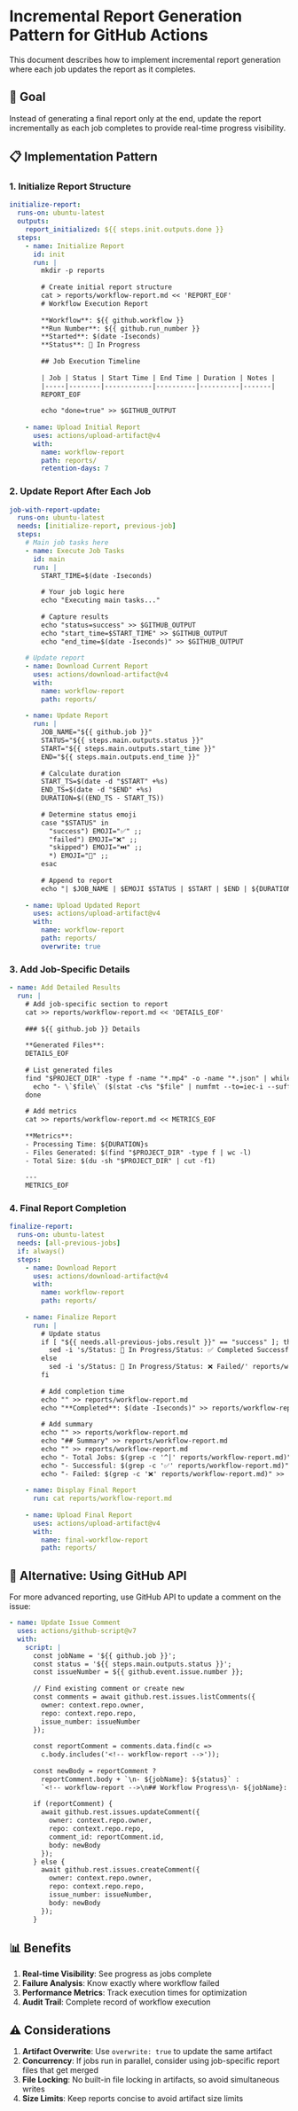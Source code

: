 # Incremental Report Generation Pattern for GitHub Actions

This document describes how to implement incremental report generation where each job updates the report as it completes.

## 🎯 Goal

Instead of generating a final report only at the end, update the report incrementally as each job completes to provide real-time progress visibility.

## 📋 Implementation Pattern

### 1. Initialize Report Structure

```yaml
initialize-report:
  runs-on: ubuntu-latest
  outputs:
    report_initialized: ${{ steps.init.outputs.done }}
  steps:
    - name: Initialize Report
      id: init
      run: |
        mkdir -p reports
        
        # Create initial report structure
        cat > reports/workflow-report.md << 'REPORT_EOF'
        # Workflow Execution Report
        
        **Workflow**: ${{ github.workflow }}
        **Run Number**: ${{ github.run_number }}
        **Started**: $(date -Iseconds)
        **Status**: 🔄 In Progress
        
        ## Job Execution Timeline
        
        | Job | Status | Start Time | End Time | Duration | Notes |
        |-----|--------|------------|----------|----------|-------|
        REPORT_EOF
        
        echo "done=true" >> $GITHUB_OUTPUT
        
    - name: Upload Initial Report
      uses: actions/upload-artifact@v4
      with:
        name: workflow-report
        path: reports/
        retention-days: 7
```

### 2. Update Report After Each Job

```yaml
job-with-report-update:
  runs-on: ubuntu-latest
  needs: [initialize-report, previous-job]
  steps:
    # Main job tasks here
    - name: Execute Job Tasks
      id: main
      run: |
        START_TIME=$(date -Iseconds)
        
        # Your job logic here
        echo "Executing main tasks..."
        
        # Capture results
        echo "status=success" >> $GITHUB_OUTPUT
        echo "start_time=$START_TIME" >> $GITHUB_OUTPUT
        echo "end_time=$(date -Iseconds)" >> $GITHUB_OUTPUT
        
    # Update report
    - name: Download Current Report
      uses: actions/download-artifact@v4
      with:
        name: workflow-report
        path: reports/
        
    - name: Update Report
      run: |
        JOB_NAME="${{ github.job }}"
        STATUS="${{ steps.main.outputs.status }}"
        START="${{ steps.main.outputs.start_time }}"
        END="${{ steps.main.outputs.end_time }}"
        
        # Calculate duration
        START_TS=$(date -d "$START" +%s)
        END_TS=$(date -d "$END" +%s)
        DURATION=$((END_TS - START_TS))
        
        # Determine status emoji
        case "$STATUS" in
          "success") EMOJI="✅" ;;
          "failed") EMOJI="❌" ;;
          "skipped") EMOJI="⏭️" ;;
          *) EMOJI="🔄" ;;
        esac
        
        # Append to report
        echo "| $JOB_NAME | $EMOJI $STATUS | $START | $END | ${DURATION}s | - |" >> reports/workflow-report.md
        
    - name: Upload Updated Report
      uses: actions/upload-artifact@v4
      with:
        name: workflow-report
        path: reports/
        overwrite: true
```

### 3. Add Job-Specific Details

```yaml
- name: Add Detailed Results
  run: |
    # Add job-specific section to report
    cat >> reports/workflow-report.md << 'DETAILS_EOF'
    
    ### ${{ github.job }} Details
    
    **Generated Files**:
    DETAILS_EOF
    
    # List generated files
    find "$PROJECT_DIR" -type f -name "*.mp4" -o -name "*.json" | while read -r file; do
      echo "- \`$file\` ($(stat -c%s "$file" | numfmt --to=iec-i --suffix=B))" >> reports/workflow-report.md
    done
    
    # Add metrics
    cat >> reports/workflow-report.md << METRICS_EOF
    
    **Metrics**:
    - Processing Time: ${DURATION}s
    - Files Generated: $(find "$PROJECT_DIR" -type f | wc -l)
    - Total Size: $(du -sh "$PROJECT_DIR" | cut -f1)
    
    ---
    METRICS_EOF
```

### 4. Final Report Completion

```yaml
finalize-report:
  runs-on: ubuntu-latest
  needs: [all-previous-jobs]
  if: always()
  steps:
    - name: Download Report
      uses: actions/download-artifact@v4
      with:
        name: workflow-report
        path: reports/
        
    - name: Finalize Report
      run: |
        # Update status
        if [ "${{ needs.all-previous-jobs.result }}" == "success" ]; then
          sed -i 's/Status: 🔄 In Progress/Status: ✅ Completed Successfully/' reports/workflow-report.md
        else
          sed -i 's/Status: 🔄 In Progress/Status: ❌ Failed/' reports/workflow-report.md
        fi
        
        # Add completion time
        echo "" >> reports/workflow-report.md
        echo "**Completed**: $(date -Iseconds)" >> reports/workflow-report.md
        
        # Add summary
        echo "" >> reports/workflow-report.md
        echo "## Summary" >> reports/workflow-report.md
        echo "" >> reports/workflow-report.md
        echo "- Total Jobs: $(grep -c '^|' reports/workflow-report.md)" >> reports/workflow-report.md
        echo "- Successful: $(grep -c '✅' reports/workflow-report.md)" >> reports/workflow-report.md
        echo "- Failed: $(grep -c '❌' reports/workflow-report.md)" >> reports/workflow-report.md
        
    - name: Display Final Report
      run: cat reports/workflow-report.md
      
    - name: Upload Final Report
      uses: actions/upload-artifact@v4
      with:
        name: final-workflow-report
        path: reports/
```

## 🔄 Alternative: Using GitHub API

For more advanced reporting, use GitHub API to update a comment on the issue:

```yaml
- name: Update Issue Comment
  uses: actions/github-script@v7
  with:
    script: |
      const jobName = '${{ github.job }}';
      const status = '${{ steps.main.outputs.status }}';
      const issueNumber = ${{ github.event.issue.number }};
      
      // Find existing comment or create new
      const comments = await github.rest.issues.listComments({
        owner: context.repo.owner,
        repo: context.repo.repo,
        issue_number: issueNumber
      });
      
      const reportComment = comments.data.find(c => 
        c.body.includes('<!-- workflow-report -->'));
      
      const newBody = reportComment ? 
        reportComment.body + `\n- ${jobName}: ${status}` :
        `<!-- workflow-report -->\n## Workflow Progress\n- ${jobName}: ${status}`;
      
      if (reportComment) {
        await github.rest.issues.updateComment({
          owner: context.repo.owner,
          repo: context.repo.repo,
          comment_id: reportComment.id,
          body: newBody
        });
      } else {
        await github.rest.issues.createComment({
          owner: context.repo.owner,
          repo: context.repo.repo,
          issue_number: issueNumber,
          body: newBody
        });
      }
```

## 📊 Benefits

1. **Real-time Visibility**: See progress as jobs complete
2. **Failure Analysis**: Know exactly where workflow failed
3. **Performance Metrics**: Track execution times for optimization
4. **Audit Trail**: Complete record of workflow execution

## ⚠️ Considerations

1. **Artifact Overwrite**: Use `overwrite: true` to update the same artifact
2. **Concurrency**: If jobs run in parallel, consider using job-specific report files that get merged
3. **File Locking**: No built-in file locking in artifacts, so avoid simultaneous writes
4. **Size Limits**: Keep reports concise to avoid artifact size limits